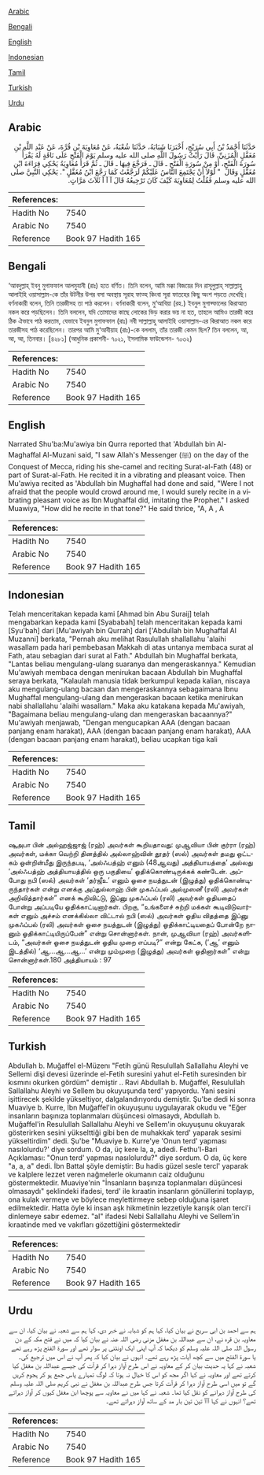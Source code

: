 [Arabic](#arabic)

[Bengali](#bengali)

[English](#english)

[Indonesian](#indonesian)

[Tamil](#tamil)

[Turkish](#turkish)

[Urdu](#urdu)

## Arabic


<div dir="rtl" lang="ar" style={{fontSize:'larger',backgroundColor:'#f8f9fa',padding:20}}>
حَدَّثَنَا أَحْمَدُ بْنُ أَبِي سُرَيْجٍ، أَخْبَرَنَا شَبَابَةُ، حَدَّثَنَا شُعْبَةُ، عَنْ مُعَاوِيَةَ بْنِ قُرَّةَ، عَنْ عَبْدِ اللَّهِ بْنِ مُغَفَّلٍ الْمُزَنِيِّ، قَالَ رَأَيْتُ رَسُولَ اللَّهِ صلى الله عليه وسلم يَوْمَ الْفَتْحِ عَلَى نَاقَةٍ لَهُ يَقْرَأُ سُورَةَ الْفَتْحِ، أَوْ مِنْ سُورَةِ الْفَتْحِ ـ قَالَ ـ فَرَجَّعَ فِيهَا ـ قَالَ ـ ثُمَّ قَرَأَ مُعَاوِيَةُ يَحْكِي قِرَاءَةَ ابْنِ مُغَفَّلٍ وَقَالَ ‏ "‏ لَوْلاَ أَنْ يَجْتَمِعَ النَّاسُ عَلَيْكُمْ لَرَجَّعْتُ كَمَا رَجَّعَ ابْنُ مُغَفَّلٍ ‏"‏‏.‏ يَحْكِي النَّبِيَّ صلى الله عليه وسلم فَقُلْتُ لِمُعَاوِيَةَ كَيْفَ كَانَ تَرْجِيعُهُ قَالَ آ آ آ ثَلاَثَ مَرَّاتٍ‏.‏
</div>
<div style={{backgroundColor:'#f8f9fa',padding:20, marginBottom: 10}}><table> <thead> <tr> <th>References:</th> <th></th> </tr> </thead> <tbody><tr><td>Hadith No</td><td>7540</td></tr><tr><td>Arabic No</td><td>7540</td></tr><tr><td>Reference</td><td>Book 97 Hadith 165</td></tr></tbody></table></div>

## Bengali


<div dir="ltr" lang="bn" style={{fontSize:'larger',backgroundColor:'#f8f9fa',padding:20}}>
‘আবদুল্লাহ্ ইবনু মুগাফফাল আলমুযানী (রাঃ) হতে বর্ণিত। তিনি বলেন, আমি মক্কা বিজয়ের দিন রাসূলুল্লাহ্ সাল্লাল্লাহু আলাইহি ওয়াসাল্লাম-কে তাঁর উটনীর উপর বসা অবস্থায় সূরাহ ফাত্হ কিংবা সূরা ফাতহের কিছু অংশ পড়তে দেখেছি। বর্ণনাকারী বলেন, তিনি তারজীসহ তা পাঠ করলেন। বর্ণনাকারী বলেন, মু‘আবিয়া (রহ.) ইবনুল মুগাফ্ফালের কিরাআত নকল করে পড়ছিলেন। তিনি বললেন, যদি তোমাদের কাছে লোকের ভিড় করার ভয় না হত, তাহলে আমিও তারজী করে ঠিক ঐভাবে পাঠ করতাম, যেভাবে ইবনুল মুগাফফাল (রাঃ) নবী সাল্লাল্লাহু আলাইহি ওয়াসাল্লাম-এর কিরাআত নকল করে তারজীসহ পাঠ করেছিলেন। তারপর আমি মু‘আবীয়াহ (রাঃ)-কে বললাম, তাঁর তারজী কেমন ছিল? তিন বললেন, আ, আ, আ, তিনবার। [৪২৮১] (আধুনিক প্রকাশনী- ৭০২১, ইসলামিক ফাউন্ডেশন- ৭০৩২)
</div>
<div style={{backgroundColor:'#f8f9fa',padding:20, marginBottom: 10}}><table> <thead> <tr> <th>References:</th> <th></th> </tr> </thead> <tbody><tr><td>Hadith No</td><td>7540</td></tr><tr><td>Arabic No</td><td>7540</td></tr><tr><td>Reference</td><td>Book 97 Hadith 165</td></tr></tbody></table></div>

## English


<div dir="ltr" lang="en" style={{fontSize:'larger',backgroundColor:'#f8f9fa',padding:20}}>
Narrated Shu'ba:Mu'awiya bin Qurra reported that 'Abdullah bin Al-Maghaffal Al-Muzani said, "I saw Allah's Messenger (ﷺ) on the day of the Conquest of Mecca, riding his she-camel and reciting Surat-al-Fath (48) or part of Surat-al-Fath. He recited it in a vibrating and pleasant voice. Then Mu'awiya recited as 'Abdullah bin Mughaffal had done and said, "Were I not afraid that the people would crowd around me, I would surely recite in a vibrating pleasant voice as Ibn Mughaffal did, imitating the Prophet." I asked Muawiya, "How did he recite in that tone?" He said thrice, "A, A , A
</div>
<div style={{backgroundColor:'#f8f9fa',padding:20, marginBottom: 10}}><table> <thead> <tr> <th>References:</th> <th></th> </tr> </thead> <tbody><tr><td>Hadith No</td><td>7540</td></tr><tr><td>Arabic No</td><td>7540</td></tr><tr><td>Reference</td><td>Book 97 Hadith 165</td></tr></tbody></table></div>

## Indonesian


<div dir="ltr" lang="id" style={{fontSize:'larger',backgroundColor:'#f8f9fa',padding:20}}>
Telah menceritakan kepada kami [Ahmad bin Abu Suraij] telah mengabarkan kepada kami [Syababah] telah menceritakan kepada kami [Syu'bah] dari [Mu'awiyah bin Qurrah] dari ['Abdullah bin Mughaffal Al Muzanni] berkata, "Pernah aku melihat Rasulullah shallallahu 'alaihi wasallam pada hari pembebasan Makkah di atas untanya membaca surat al Fath, atau sebagian dari surat al Fath." Abdullah bin Mughaffal berkata, "Lantas beliau mengulang-ulang suaranya dan mengeraskannya." Kemudian Mu'awiyah membaca dengan menirukan bacaan Abdullah bin Mughaffal seraya berkata, "Kalaulah manusia tidak berkumpul kepada kalian, niscaya aku mengulang-ulang bacaan dan mengeraskannya sebagaimana Ibnu Mughaffal mengulang-ulang dan mengeraskan bacaan ketika menirukan nabi shallallahu 'alaihi wasallam." Maka aku katakana kepada Mu'awiyah, "Bagaimana beliau mengulang-ulang dan mengeraskan bacaannya?" Mu'awiyah menjawab, "Dengan mengucapkan AAA (dengan bacaan panjang enam harakat), AAA (dengan bacaan panjang enam harakat), AAA (dengan bacaan panjang enam harakat), beliau ucapkan tiga kali
</div>
<div style={{backgroundColor:'#f8f9fa',padding:20, marginBottom: 10}}><table> <thead> <tr> <th>References:</th> <th></th> </tr> </thead> <tbody><tr><td>Hadith No</td><td>7540</td></tr><tr><td>Arabic No</td><td>7540</td></tr><tr><td>Reference</td><td>Book 97 Hadith 165</td></tr></tbody></table></div>

## Tamil


<div dir="ltr" lang="ta" style={{fontSize:'larger',backgroundColor:'#f8f9fa',padding:20}}>
ஷுஅபா பின் அல்ஹஜ்ஜாஜ் (ரஹ்) அவர்கள் கூறியதாவது: முஆவியா பின் குர்ரா (ரஹ்) அவர்கள், மக்கா வெற்றி தினத்தில் அல்லாஹ்வின் தூதர் (ஸல்) அவர்கள் தமது ஒட்டகம் ஒன்றின்மீது இருந்தபடி, ‘அல்ஃபத்ஹ் எனும் (48ஆவது) அத்தியாயத்தை’ அல்லது ‘அல்ஃபத்ஹ் அத்தியாயத்தில் ஒரு பகுதியை’ ஓதிக்கொண்டிருக்கக் கண்டேன். அப்போது நபி (ஸல்) அவர்கள் ‘தர்ஜீஉ’ எனும் ஓசை நயத்துடன் (இழுத்து) ஓதிக்கொண்டிருந்தார்கள் என்று எனக்கு அப்துல்லாஹ் பின் முகஃப்பல் அல்முஸனீ (ரலி) அவர்கள் அறிவித்தார்கள்” எனக் கூறிவிட்டு, இப்னு முகஃப்பல் (ரலி) அவர்கள் ஓதியதைப் போன்று அப்படியே ஓதிக்காட்டினார்கள். பிறகு, “உங்களைச் சுற்றி மக்கள் கூடிவிடுவார்கள் எனும் அச்சம் எனக்கில்லா விட்டால் நபி (ஸல்) அவர்கள் ஓதிய விதத்தை இப்னு முகஃப்பல் (ரலி) அவர்கள் ஓசை நயத்துடன் (இழுத்து) ஓதிக்காட்டியதைப் போன்றே நானும் ஓதிக்காட்டியிருப்பேன்” என்று சொன்னார்கள். நான், முஆவியா (ரஹ்) அவர்களிடம், “அவர்கள் ஓசை நயத்துடன் ஓதிய முறை எப்படி?” என்று கேட்க, (‘ஆ’ எனும் இடத்தில்) ‘ஆ...ஆ...ஆ...’ என்று மும்முறை (இழுத்து) அவர்கள் ஓதினார்கள்” என்று சொன்னார்கள்.180 அத்தியாயம் : 97
</div>
<div style={{backgroundColor:'#f8f9fa',padding:20, marginBottom: 10}}><table> <thead> <tr> <th>References:</th> <th></th> </tr> </thead> <tbody><tr><td>Hadith No</td><td>7540</td></tr><tr><td>Arabic No</td><td>7540</td></tr><tr><td>Reference</td><td>Book 97 Hadith 165</td></tr></tbody></table></div>

## Turkish


<div dir="ltr" lang="tr" style={{fontSize:'larger',backgroundColor:'#f8f9fa',padding:20}}>
Abdullah b. Muğaffel el-Müzenı "Fetih günü Resulullah Sallallahu Aleyhi ve Sellemi dişi devesi üzerinde el-Fetih suresini yahut el-Fetih suresinden bir kısmını okurken gördüm" demiştir .. Ravi Abdullah b. Muğaffel, Resulullah Sallallahu Aleyhi ve Sellem bu okuyuşunda terd' yapıyordu. Yani sesini işittirecek şekilde yükseltiyor, dalgalandırıyordu demiştir. Şu'be dedi ki sonra Muaviye b. Kurre, İbn Muğaffel'in okuyuşunu uygulayarak okudu ve "Eğer insanların başınıza toplanmaları düşüncesi olmasaydı, Abdullah b. Muğaffel'in Resulullah Sallallahu Aleyhi ve Sellem'in okuyuşunu okuyarak gösterirken sesini yükselttiği gibi ben de muhakkak terd' yaparak sesimi yükseltirdim" dedi. Şu'be "Muaviye b. Kurre'ye 'Onun terd' yapması nasılolurdu?' diye sordum. O da, üç kere la, a, adedi. Fethu'l-Bari Açıklaması: "Onun terd' yapması nasılolurdu?" diye sordum. O da, üç kere "a, a, a" dedi. İbn Battal şöyle demiştir: Bu hadis güzel sesle tercl' yaparak ve kalplere lezzet veren nağmelerle okumanın caiz olduğunu göstermektedir. Muaviye'nin "İnsanların başınıza toplanmaları düşüncesi olmasaydı" şeklindeki ifadesi, terd' ile kıraatin insanların gönüllerini toplayıp, ona kulak vermeye ve böylece meylettirmeye sebep olduğuna işaret edilmektedir. Hatta öyle ki insan aşk hikmetinin lezzetiyle karışık olan terci'i dinlemeye sabır edemez. "aI" ifadesi Nebi Sallallahu Aleyhi ve Sellem'in kıraatinde med ve vakıfları gözettiğini göstermektedir
</div>
<div style={{backgroundColor:'#f8f9fa',padding:20, marginBottom: 10}}><table> <thead> <tr> <th>References:</th> <th></th> </tr> </thead> <tbody><tr><td>Hadith No</td><td>7540</td></tr><tr><td>Arabic No</td><td>7540</td></tr><tr><td>Reference</td><td>Book 97 Hadith 165</td></tr></tbody></table></div>

## Urdu


<div dir="rtl" lang="ur" style={{fontSize:'larger',backgroundColor:'#f8f9fa',padding:20}}>
ہم سے احمد بن ابی سریح نے بیان کیا، کہا ہم کو شبابہ نے خبر دی، کہا ہم سے شعبہ نے بیان کیا، ان سے معاویہ بن قرہ نے، ان سے عبداللہ بن مغفل مزنی رضی اللہ عنہ نے بیان کیا کہ میں نے فتح مکہ کے دن رسول اللہ صلی اللہ علیہ وسلم کو دیکھا کہ آپ اپنی ایک اونٹنی پر سوار تھے اور سورۃ الفتح پڑھ رہے تھے یا سورۃ الفتح میں سے کچھ آیات پڑھ رہے تھے۔ انہوں نے بیان کیا کہ پھر آپ نے اس میں ترجیع کی۔ شعبہ نے کہا یہ حدیث بیان کر کے معاویہ نے اس طرح آواز دہرا کر قرآت کی جیسے عبداللہ بن مغفل کیا کرتے تھے اور معاویہ نے کہا اگر مجھ کو اس کا خیال نہ ہوتا کہ لوگ تمہارے پاس جمع ہو کر ہجوم کریں گے تو میں اسی طرح آواز دہرا کر قرآت کرتا جس طرح عبداللہ بن مغفل نے نبی کریم صلی اللہ علیہ وسلم کی طرح آواز دہرانے کو نقل کیا تھا۔ شعبہ نے کہا میں نے معاویہ سے پوچھا ابن مغفل کیوں کر آواز دہراتے تھے؟ انہوں نے کہا آآآ تین تین بار مد کے ساتھ آواز دہراتے تھے۔
</div>
<div style={{backgroundColor:'#f8f9fa',padding:20, marginBottom: 10}}><table> <thead> <tr> <th>References:</th> <th></th> </tr> </thead> <tbody><tr><td>Hadith No</td><td>7540</td></tr><tr><td>Arabic No</td><td>7540</td></tr><tr><td>Reference</td><td>Book 97 Hadith 165</td></tr></tbody></table></div>